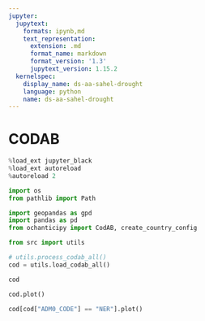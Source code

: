 ```yaml
---
jupyter:
  jupytext:
    formats: ipynb,md
    text_representation:
      extension: .md
      format_name: markdown
      format_version: '1.3'
      jupytext_version: 1.15.2
  kernelspec:
    display_name: ds-aa-sahel-drought
    language: python
    name: ds-aa-sahel-drought
---
```


# CODAB

```python
%load_ext jupyter_black
%load_ext autoreload
%autoreload 2
```

```python
import os
from pathlib import Path

import geopandas as gpd
import pandas as pd
from ochanticipy import CodAB, create_country_config

from src import utils
```

```python
# utils.process_codab_all()
cod = utils.load_codab_all()
```

```python
cod
```

```python
cod.plot()
```

```python
cod[cod["ADM0_CODE"] == "NER"].plot()
```
